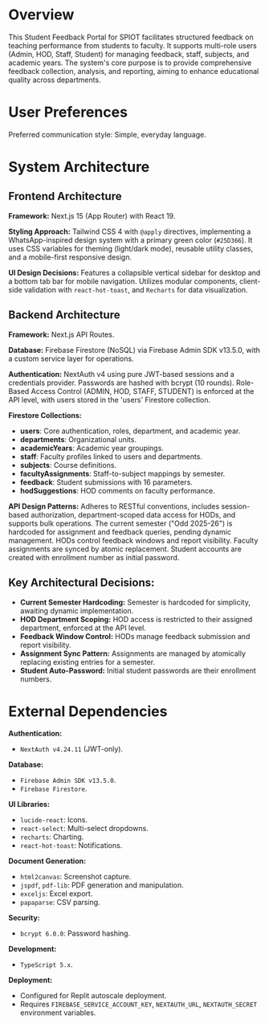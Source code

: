 # Overview

This Student Feedback Portal for SPIOT facilitates structured feedback on teaching performance from students to faculty. It supports multi-role users (Admin, HOD, Staff, Student) for managing feedback, staff, subjects, and academic years. The system's core purpose is to provide comprehensive feedback collection, analysis, and reporting, aiming to enhance educational quality across departments.

# User Preferences

Preferred communication style: Simple, everyday language.

# System Architecture

## Frontend Architecture

**Framework:** Next.js 15 (App Router) with React 19.

**Styling Approach:** Tailwind CSS 4 with `@apply` directives, implementing a WhatsApp-inspired design system with a primary green color (`#25D366`). It uses CSS variables for theming (light/dark mode), reusable utility classes, and a mobile-first responsive design.

**UI Design Decisions:** Features a collapsible vertical sidebar for desktop and a bottom tab bar for mobile navigation. Utilizes modular components, client-side validation with `react-hot-toast`, and `Recharts` for data visualization.

## Backend Architecture

**Framework:** Next.js API Routes.

**Database:** Firebase Firestore (NoSQL) via Firebase Admin SDK v13.5.0, with a custom service layer for operations.

**Authentication:** NextAuth v4 using pure JWT-based sessions and a credentials provider. Passwords are hashed with bcrypt (10 rounds). Role-Based Access Control (ADMIN, HOD, STAFF, STUDENT) is enforced at the API level, with users stored in the 'users' Firestore collection.

**Firestore Collections:**
- **users**: Core authentication, roles, department, and academic year.
- **departments**: Organizational units.
- **academicYears**: Academic year groupings.
- **staff**: Faculty profiles linked to users and departments.
- **subjects**: Course definitions.
- **facultyAssignments**: Staff-to-subject mappings by semester.
- **feedback**: Student submissions with 16 parameters.
- **hodSuggestions**: HOD comments on faculty performance.

**API Design Patterns:** Adheres to RESTful conventions, includes session-based authorization, department-scoped data access for HODs, and supports bulk operations. The current semester ("Odd 2025-26") is hardcoded for assignment and feedback queries, pending dynamic management. HODs control feedback windows and report visibility. Faculty assignments are synced by atomic replacement. Student accounts are created with enrollment number as initial password.

## Key Architectural Decisions:

- **Current Semester Hardcoding:** Semester is hardcoded for simplicity, awaiting dynamic implementation.
- **HOD Department Scoping:** HOD access is restricted to their assigned department, enforced at the API level.
- **Feedback Window Control:** HODs manage feedback submission and report visibility.
- **Assignment Sync Pattern:** Assignments are managed by atomically replacing existing entries for a semester.
- **Student Auto-Password:** Initial student passwords are their enrollment numbers.

# External Dependencies

**Authentication:**
- `NextAuth v4.24.11` (JWT-only).

**Database:**
- `Firebase Admin SDK v13.5.0`.
- `Firebase Firestore`.

**UI Libraries:**
- `lucide-react`: Icons.
- `react-select`: Multi-select dropdowns.
- `recharts`: Charting.
- `react-hot-toast`: Notifications.

**Document Generation:**
- `html2canvas`: Screenshot capture.
- `jspdf`, `pdf-lib`: PDF generation and manipulation.
- `exceljs`: Excel export.
- `papaparse`: CSV parsing.

**Security:**
- `bcrypt 6.0.0`: Password hashing.

**Development:**
- `TypeScript 5.x`.

**Deployment:**
- Configured for Replit autoscale deployment.
- Requires `FIREBASE_SERVICE_ACCOUNT_KEY`, `NEXTAUTH_URL`, `NEXTAUTH_SECRET` environment variables.